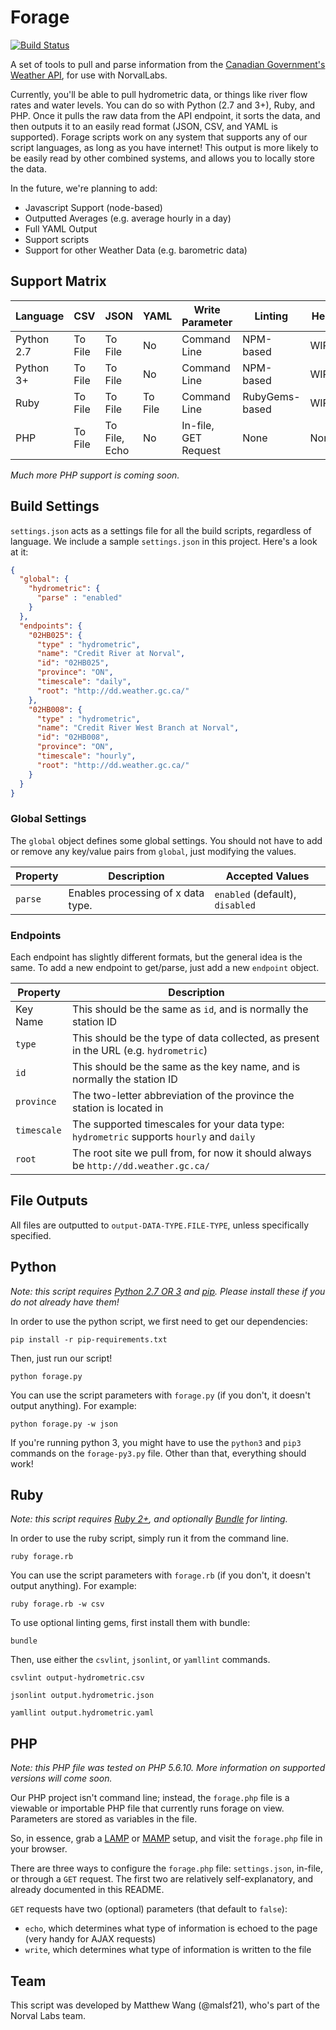 # Forage
[![Build Status](https://travis-ci.org/NorvalLabs/forage.svg?branch=master)](https://travis-ci.org/NorvalLabs/forage)

A set of tools to pull and parse information from the [Canadian Government's Weather API](http://dd.weather.gc.ca/), for use with NorvalLabs.

Currently, you'll be able to pull hydrometric data, or things like river flow rates and water levels. You can do so with Python (2.7 and 3+), Ruby, and PHP. Once it pulls the raw data from the API endpoint, it sorts the data, and then outputs it to an easily read format (JSON, CSV, and YAML is supported). Forage scripts work on any system that supports any of our script languages, as long as you have internet! This output is more likely to be easily read by other combined systems, and allows you to locally store the data.

In the future, we're planning to add:
* Javascript Support (node-based)
* Outputted Averages (e.g. average hourly in a day)
* Full YAML Output
* Support scripts
* Support for other Weather Data (e.g. barometric data)

## Support Matrix

| Language | CSV | JSON | YAML | Write Parameter | Linting |  Help |
| --- | --- | --- | --- | --- | --- | --- |
| Python 2.7| To File  | To File  | No | Command Line | NPM-based | WIP |
| Python 3+ | To File  | To File  | No | Command Line | NPM-based | WIP |
| Ruby | To File  | To File  | To File  | Command Line | RubyGems-based | WIP |
| PHP | To File  | To File, Echo  | No | In-file, GET Request | None | None |

*Much more PHP support is coming soon.*

## Build Settings

`settings.json` acts as a settings file for all the build scripts, regardless of language. We include a sample `settings.json` in this project. Here's a look at it:

```json
{
  "global": {
    "hydrometric": {
      "parse" : "enabled"
    }
  },
  "endpoints": {
    "02HB025": {
      "type" : "hydrometric",
      "name": "Credit River at Norval",
      "id": "02HB025",
      "province": "ON",
      "timescale": "daily",
      "root": "http://dd.weather.gc.ca/"
    },
    "02HB008": {
      "type" : "hydrometric",
      "name": "Credit River West Branch at Norval",
      "id": "02HB008",
      "province": "ON",
      "timescale": "hourly",
      "root": "http://dd.weather.gc.ca/"
    }
  }
}
```

### Global Settings

The `global` object defines some global settings. You should not have to add or remove any key/value pairs from `global`, just modifying the values.

| Property | Description | Accepted Values |
| --- | --- | --- |
| `parse` | Enables processing of x data type. | `enabled` (default), `disabled` |

### Endpoints

Each endpoint has slightly different formats, but the general idea is the same. To add a new endpoint to get/parse, just add a new `endpoint` object.

| Property | Description |
|---|---|
| Key Name | This should be the same as `id`, and is normally the station ID |
| `type` | This should be the type of data collected, as present in the URL (e.g. `hydrometric`) |
| `id` | This should be the same as the key name, and is normally the station ID |
| `province` | The two-letter abbreviation of the province the station is located in |
| `timescale` | The supported timescales for your data type: `hydrometric` supports `hourly` and `daily` |
| `root` | The root site we pull from, for now it should always be `http://dd.weather.gc.ca/` |

## File Outputs

All files are outputted to `output-DATA-TYPE.FILE-TYPE`, unless specifically specified.

## Python

*Note: this script requires [Python 2.7 OR 3](https://www.python.org/) and [pip](https://pip.pypa.io/en/stable/). Please install these if you do not already have them!*

In order to use the python script, we first need to get our dependencies:

```
pip install -r pip-requirements.txt
```

Then, just run our script!

```
python forage.py
```

You can use the script parameters with `forage.py` (if you don't, it doesn't output anything). For example:

```
python forage.py -w json
```

If you're running python 3, you might have to use the `python3` and `pip3` commands on the `forage-py3.py` file. Other than that, everything should work!

## Ruby

*Note: this script requires [Ruby 2+](https://www.ruby-lang.org/en/), and optionally [Bundle](http://bundler.io/) for linting.*

In order to use the ruby script, simply run it from the command line.

```
ruby forage.rb
```

You can use the script parameters with `forage.rb` (if you don't, it doesn't output anything). For example:

```
ruby forage.rb -w csv
```

To use optional linting gems, first install them with bundle:

```
bundle
```

Then, use either the `csvlint`, `jsonlint`, or `yamllint` commands.

```
csvlint output-hydrometric.csv

jsonlint output.hydrometric.json

yamllint output.hydrometric.yaml
```

## PHP

*Note: this PHP file was tested on PHP 5.6.10. More information on supported versions will come soon.*

Our PHP project isn't command line; instead, the `forage.php` file is a viewable or importable PHP file that currently runs forage on view. Parameters are stored as variables in the file.

So, in essence, grab a [LAMP](https://www.digitalocean.com/community/tutorials/how-to-install-linux-apache-mysql-php-lamp-stack-on-ubuntu-14-04) or [MAMP](https://www.mamp.info/en/) setup, and visit the `forage.php` file in your browser.

There are three ways to configure the `forage.php` file: `settings.json`, in-file, or through a `GET` request. The first two are relatively self-explanatory, and already documented in this README.

`GET` requests have two (optional) parameters (that default to `false`):
* `echo`, which determines what type of information is echoed to the page (very handy for AJAX requests)
* `write`, which determines what type of information is written to the file

## Team

This script was developed by Matthew Wang (@malsf21), who's part of the Norval Labs team.
